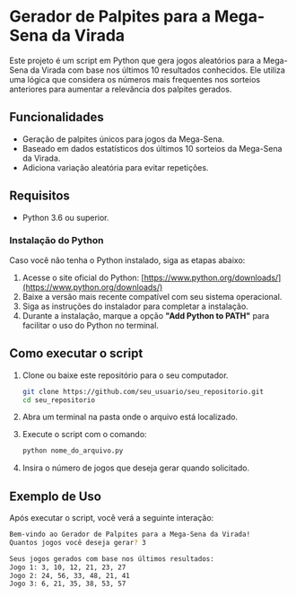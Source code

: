 # Gerador de Palpites para a Mega-Sena da Virada

Este projeto é um script em Python que gera jogos aleatórios para a Mega-Sena da Virada com base nos últimos 10 resultados conhecidos. Ele utiliza uma lógica que considera os números mais frequentes nos sorteios anteriores para aumentar a relevância dos palpites gerados.

## Funcionalidades

- Geração de palpites únicos para jogos da Mega-Sena.
- Baseado em dados estatísticos dos últimos 10 sorteios da Mega-Sena da Virada.
- Adiciona variação aleatória para evitar repetições.

## Requisitos

- Python 3.6 ou superior.

### Instalação do Python

Caso você não tenha o Python instalado, siga as etapas abaixo:

1. Acesse o site oficial do Python: [https://www.python.org/downloads/](https://www.python.org/downloads/)
2. Baixe a versão mais recente compatível com seu sistema operacional.
3. Siga as instruções do instalador para completar a instalação.
4. Durante a instalação, marque a opção **"Add Python to PATH"** para facilitar o uso do Python no terminal.

## Como executar o script

1. Clone ou baixe este repositório para o seu computador.
   ```bash
   git clone https://github.com/seu_usuario/seu_repositorio.git
   cd seu_repositorio
   ```
2. Abra um terminal na pasta onde o arquivo está localizado.
3. Execute o script com o comando:

   ```bash
   python nome_do_arquivo.py
   ```

4. Insira o número de jogos que deseja gerar quando solicitado.

## Exemplo de Uso

Após executar o script, você verá a seguinte interação:

```bash
Bem-vindo ao Gerador de Palpites para a Mega-Sena da Virada!
Quantos jogos você deseja gerar? 3

Seus jogos gerados com base nos últimos resultados:
Jogo 1: 3, 10, 12, 21, 23, 27
Jogo 2: 24, 56, 33, 48, 21, 41
Jogo 3: 6, 21, 35, 38, 53, 57
```


